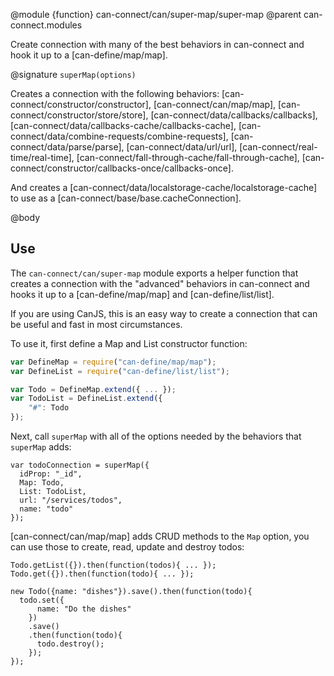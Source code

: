 @module {function} can-connect/can/super-map/super-map
@parent can-connect.modules

Create connection with many of the best behaviors in can-connect and hook it up to
a [can-define/map/map].

@signature `superMap(options)`

  Creates a connection with the following behaviors: [can-connect/constructor/constructor],
  [can-connect/can/map/map],
  [can-connect/constructor/store/store],
  [can-connect/data/callbacks/callbacks],
  [can-connect/data/callbacks-cache/callbacks-cache],
  [can-connect/data/combine-requests/combine-requests],
  [can-connect/data/parse/parse],
  [can-connect/data/url/url],
  [can-connect/real-time/real-time],
  [can-connect/fall-through-cache/fall-through-cache],
  [can-connect/constructor/callbacks-once/callbacks-once].

  And creates a [can-connect/data/localstorage-cache/localstorage-cache] to use as a [can-connect/base/base.cacheConnection].

@body

## Use

The `can-connect/can/super-map` module exports a helper function that creates a connection
with the "advanced" behaviors in can-connect and hooks it up to a [can-define/map/map]
and [can-define/list/list].

If you are using CanJS, this is an easy way to create a connection that can be useful and
fast in most circumstances.

To use it, first define a Map and List constructor function:

```js
var DefineMap = require("can-define/map/map");
var DefineList = require("can-define/list/list");

var Todo = DefineMap.extend({ ... });
var TodoList = DefineList.extend({
	"#": Todo
});
```

Next, call `superMap` with all of the options needed by the behaviors that `superMap` adds:

```
var todoConnection = superMap({
  idProp: "_id",
  Map: Todo,
  List: TodoList,
  url: "/services/todos",
  name: "todo"
});
```

[can-connect/can/map/map] adds CRUD methods to the `Map` option, you can use those to create,
read, update and destroy todos:

```
Todo.getList({}).then(function(todos){ ... });
Todo.get({}).then(function(todo){ ... });

new Todo({name: "dishes"}).save().then(function(todo){
  todo.set({
      name: "Do the dishes"
    })
    .save()
    .then(function(todo){
      todo.destroy();
    });
});
```
